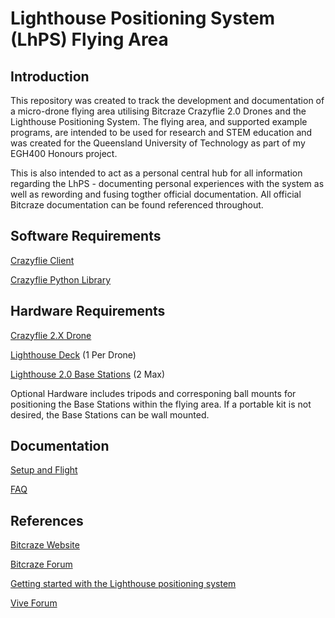 # Lighthouse Positioning System (LhPS) Flying Area
## Introduction
This repository was created to track the development and documentation of a micro-drone flying area utilising Bitcraze Crazyflie 2.0 Drones and the Lighthouse Positioning System. The flying area, and supported example programs, are intended to be used for research and STEM education and was created for the Queensland University of Technology as part of my EGH400 Honours project.

This is also intended to act as a personal central hub for all information regarding the LhPS - documenting personal experiences with the system as well as rewording and fusing togther official documentation. All official Bitcraze documentation can be found referenced throughout.

## Software Requirements
[Crazyflie Client](https://github.com/bitcraze/crazyflie-clients-python)

[Crazyflie Python Library](https://github.com/bitcraze/crazyflie-lib-python)

## Hardware Requirements
[Crazyflie 2.X Drone](https://www.bitcraze.io/products/crazyflie-2-1/)

[Lighthouse Deck](https://www.bitcraze.io/products/lighthouse-positioning-deck/) (1 Per Drone)

[Lighthouse 2.0 Base Stations](https://www.vive.com/au/accessory/base-station2/) (2 Max)

Optional Hardware includes tripods and corresponing ball mounts for positioning the Base Stations within the flying area. If a portable kit is not desired, the Base Stations can be wall mounted.

## Documentation

[Setup and Flight](docs/setup_and_flight.md)

[FAQ](docs/faq.md)

## References
[Bitcraze Website](https://www.bitcraze.io/)

[Bitcraze Forum](https://forum.bitcraze.io/) 

[Getting started with the Lighthouse positioning system](https://www.youtube.com/watch?v=DCEHht72B08)

[Vive Forum](https://forum.vive.com/)
